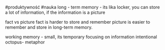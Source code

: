 #produktywność #nauka 
long - term memory - its lika locker,
you can store a lot of information, if the information is a picture

fact vs picture
fact is harder to store and remember
picture is easier to remember and store in long-term memory.

working memory - small, its temporary
focusing on information
intentional octopus- metaphor


